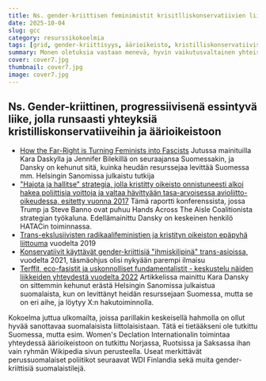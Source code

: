 ```yaml
---
title: Ns. gender-kriittisen feminimistit krisitlliskonservatiivien liittolaisina
date: 2025-10-04
slug: gcc
category: resurssikokoelmia
tags: [grid, gender-kriittisyys, äärioikeisto, kristilliskonservatiivisuus, yhdysvallat, iso-britannia]
summary: Monen oletuksia vastaan menevä, hyvin vaikutusvaltainen yhteistyö on nähnyt ADF:n tukemassa nimellisesti naisasiaa Euroopassakin
cover: cover7.jpg
thumbnail: cover7.jpg
image: cover7.jpg
---
```


##  Ns. Gender-kriittinen, progressiivisenä essintyvä liike, jolla runsaasti yhteyksiä kristilliskonservatiiveihin ja äärioikeistoon 

- [How the Far-Right is Turning Feminists into Fascists](https://xtramagazine.com/power/far-right-feminist-fascist-220810) Jutussa mainituilla Kara Daskylla ja Jennifer Bilekillä on seuraajansa Suomessakin, ja Dansky on kehunut sitä, kuinka heudän resurssejaa levittää Suomessa mm. Helsingin Sanomissa julkaistu tutkija
- ["Hajota ja hallitse" strategia, jolla kristitty oikeisto onnistuneesti alkoi hakea poliittisia voittoja ja valtaa hävittyään tasa-arvoisessa avioliitto-oikeudessa, esitetty vuonna 2017](https://www.splcenter.org/resources/hatewatch/christian-right-tips-fight-transgender-rights-separate-t-lgb/) Tämä raportti konferenssista, jossa Trump ja Steve Banno ovat puhuu Hands Across The Aisle Coalitionista strategian työkaluna. Edellämainittu Dansky on keskeinen henkilö HATACin toiminnassa.
- [Trans-ekslusiivisten radikaalifeministien ja kristityn oikeiston epäpyhä liittouma](https://www.jezebel.com/the-unholy-alliance-of-trans-exclusionary-radical-femin-1834120309)  vuodelta 2019 
- [Konservatiivit käyttävät gender-kriittisiä "ihmiskilipinä" trans-asioissa,](https://bylinetimes.com/2021/10/25/the-right-is-using-gender-critical-feminists-as-human-shields-over-trans-issue/) vuodelta 2021, täsmäohjus olisi nykyään parempi ilmaisu
- [Terffit, eco-fasistit ja uskonnolliset fundamentalistit - keskustelu näiden liikkeiden yhteydestä vuodelta 2022](https://healthliberationnow.com/2024/12/19/terfs-eco-fascists-and-christo-nationalists-from-deep-green-resistance-to-wolf-partnering-with-the-global-christian-right/) Artikkelissa mainittu Kara Dansky on sittemmin kehunut erästä Helsingin Sanomissa julkaistua suomalaista, kun on levittänyt heidän resurssejaan Suomessa, mutta se on eri aihe, ja löytyy X:n hakutoiminnolla.

Kokoelma juttua ulkomailta, joissa parillakin keskeisellä hahmolla on ollut  hyvää sanottavaa suomalaisista liittolaisistaan.
Tätä ei tietääkseni ole tutkittu Suomessa, mutta esim. Women's Declation Internationalin toimintaa yhteydessä äärioikeistoon
on tutkittu Norjassa, Ruotsissa ja Saksassa ihan vain ryhmän Wikipedia sivun perusteella. Useat merkittävät perussuomalaiset poliitikot
seuraavat WDI Finlandia sekä muita gender-kriittisiä suomalaistilejä. 